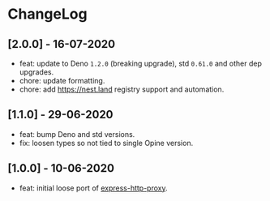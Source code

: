 # ChangeLog

## [2.0.0] - 16-07-2020

- feat: update to Deno `1.2.0` (breaking upgrade), std `0.61.0` and other dep upgrades.
- chore: update formatting.
- chore: add <https://nest.land> registry support and automation.

## [1.1.0] - 29-06-2020

- feat: bump Deno and std versions.
- fix: loosen types so not tied to single Opine version.

## [1.0.0] - 10-06-2020

- feat: initial loose port of [express-http-proxy](https://github.com/villadora/express-http-proxy).
